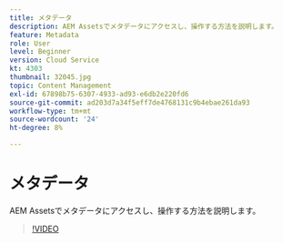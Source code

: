 ```yaml
---
title: メタデータ
description: AEM Assetsでメタデータにアクセスし、操作する方法を説明します。
feature: Metadata
role: User
level: Beginner
version: Cloud Service
kt: 4303
thumbnail: 32045.jpg
topic: Content Management
exl-id: 67898b75-6307-4933-ad93-e6db2e220fd6
source-git-commit: ad203d7a34f5eff7de4768131c9b4ebae261da93
workflow-type: tm+mt
source-wordcount: '24'
ht-degree: 8%

---
```


# メタデータ

AEM Assetsでメタデータにアクセスし、操作する方法を説明します。

>[!VIDEO](https://video.tv.adobe.com/v/32045/?quality=12&learn=on&hidetitle=true)

